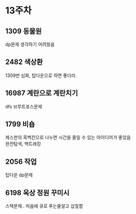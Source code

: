 # 13주차
## 1309 동물원
dp문제 생각하기 어려웠음

## 2482 색상환
1309번 심화, 탑다운으로 하면 좋더라.

## 16987 계란으로 계란치기
dfs 브루트포스문제

## 1799 비숍
체스판의 흑백칸으로 나누면 시간을 줄일 수 있는 아이디어가 좋았음
<br/>
완전탐색, 백트래킹

## 2056 작업
탑다운 dp문제

## 6198 옥상 정원 꾸미시
스택문제.. 처음에 큐로 푸는줄알고 삽질함
